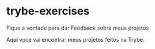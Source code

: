 # trybe-exercises
Fique a vontade para dar Feedback sobre meus projetos

Aqui voce vai encontrar meus projetos feitos na Trybe.

